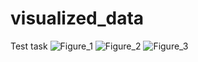 # visualized_data
Test task
![Figure_1](https://github.com/OPELsinus/visualized_data/assets/92687099/15efd978-9e3b-46f2-ad79-a81e6b93d53a)
![Figure_2](https://github.com/OPELsinus/visualized_data/assets/92687099/fc3cef56-00ed-4939-b667-803a2449e146)
![Figure_3](https://github.com/OPELsinus/visualized_data/assets/92687099/1adec578-56c8-4f0a-b7dd-d913e226feec)

